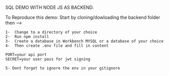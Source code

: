 SQL DEMO WITH NODE JS AS BACKEND.

To Reproduce this demo: Start by cloning/dowloading the backend folder then --> 

    1-  Change to a directory of your choice
    2-  Run npm install 
    3-  Create a database in Workbench MYSQL or a database of your choice
    4-  Then create .env file and fill in content

    PORT=your api port
    SECRET=your user pass for jwt signing
    
    5- Dont forget to ignore the env in your gitignore 
